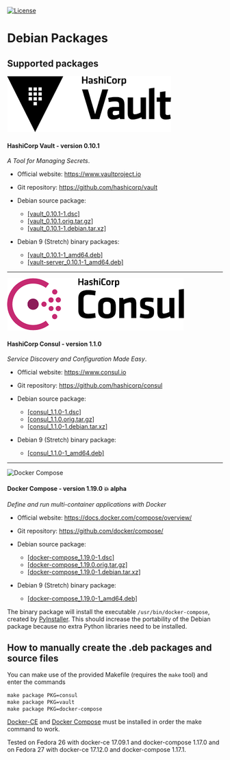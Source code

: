 [![License](https://img.shields.io/badge/License-Apache--2.0-blue.svg)](https://spdx.org/licenses/Apache-2.0.html)

# Debian Packages

## Supported packages

![](images/HashiCorp-Vault-logo.png?raw=true "HashiCorp Vault")

#### HashiCorp Vault - version 0.10.1

_A Tool for Managing Secrets_.

* Official website: https://www.vaultproject.io
* Git repository: https://github.com/hashicorp/vault

* Debian source package:
  * [[vault_0.10.1-1.dsc]][vault-dsc]
  * [[vault_0.10.1.orig.tar.gz]][vault-orig]
  * [[vault_0.10.1-1.debian.tar.xz]][vault-debian]

* Debian 9 (Stretch) binary packages:
  * [[vault_0.10.1-1_amd64.deb]][vault-debpkg]
  * [[vault-server_0.10.1-1_amd64.deb]][vault-server-debpkg]

---

![](images/HashiCorp-Consul-logo.png?raw=true "HashiCorp Consul")

#### HashiCorp Consul - version 1.1.0

_Service Discovery and Configuration Made Easy_.

* Official website: https://www.consul.io
* Git repository: https://github.com/hashicorp/consul

* Debian source package:
  * [[consul_1.1.0-1.dsc]][consul-dsc]
  * [[consul_1.1.0.orig.tar.gz]][consul-orig]
  * [[consul_1.1.0-1.debian.tar.xz]][consul-debian]

* Debian 9 (Stretch) binary package:
  * [[consul_1.1.0-1_amd64.deb]][consul-debpkg]

---

![Docker Compose](https://github.com/docker/compose/blob/master/logo.png?raw=true "Docker Compose Logo")

#### Docker Compose - version 1.19.0 :boom: alpha

_Define and run multi-container applications with Docker_

* Official website: https://docs.docker.com/compose/overview/
* Git repository: https://github.com/docker/compose/

* Debian source package:
  * [[docker-compose_1.19.0-1.dsc]][docker-compose-dsc]
  * [[docker-compose_1.19.0.orig.tar.gz]][docker-compose-orig]
  * [[docker-compose_1.19.0-1.debian.tar.xz]][docker-compose-debian]

* Debian 9 (Stretch) binary package:
  * [[docker-compose_1.19.0-1_amd64.deb]][docker-compose-debpkg]

The binary package will install the executable `/usr/bin/docker-compose`, created by
[PyInstaller][pyinstaller]. This should increase the portability of the Debian package
because no extra Python libraries need to be installed.

## How to manually create the .deb packages and source files

You can make use of the provided Makefile (requires the `make` tool)
and enter the commands

    make package PKG=consul
    make package PKG=vault
    make package PKG=docker-compose

[Docker-CE][docker-ce] and [Docker Compose][docker-compose] must be installed in order
the make command to work.

Tested on Fedora 26 with docker-ce 17.09.1 and docker-compose 1.17.0
and on Fedora 27 with docker-ce 17.12.0 and docker-compose 1.17.1.

[docker-ce]: https://www.docker.com/community-edition/
[docker-compose]: https://docs.docker.com/compose/
[pyinstaller]: http://www.pyinstaller.org/

[consul-debpkg]: https://github.com/madrisan/debian-packages/releases/download/v0.6.0/consul_1.1.0-1_amd64.deb
[consul-debian]: https://github.com/madrisan/debian-packages/releases/download/v0.6.0/consul_1.1.0-1.debian.tar.xz
[consul-dsc]: https://github.com/madrisan/debian-packages/releases/download/v0.6.0/consul_1.1.0-1.dsc
[consul-orig]: https://github.com/madrisan/debian-packages/releases/download/v0.6.0/consul_1.1.0.orig.tar.gz

[docker-compose-debpkg]: https://github.com/madrisan/debian-packages/releases/download/v0.6.0/docker-compose_1.19.0-1_amd64.deb
[docker-compose-debian]: https://github.com/madrisan/debian-packages/releases/download/v0.6.0/docker-compose_1.19.0-1.debian.tar.xz
[docker-compose-dsc]: https://github.com/madrisan/debian-packages/releases/download/v0.6.0/docker-compose_1.19.0-1.dsc
[docker-compose-orig]: https://github.com/madrisan/debian-packages/releases/download/v0.6.0/docker-compose_1.19.0.orig.tar.gz

[vault-debpkg]: https://github.com/madrisan/debian-packages/releases/download/v0.6.0/vault_0.10.1-1_amd64.deb
[vault-server-debpkg]: https://github.com/madrisan/debian-packages/releases/download/v0.6.0/vault-server_0.10.1-1_amd64.deb
[vault-debian]: https://github.com/madrisan/debian-packages/releases/download/v0.6.0/vault_0.10.1-1.debian.tar.xz
[vault-dsc]: https://github.com/madrisan/debian-packages/releases/download/v0.6.0/vault_0.10.1-1.dsc
[vault-orig]: https://github.com/madrisan/debian-packages/releases/download/v0.6.0/vault_0.10.1.orig.tar.gz
